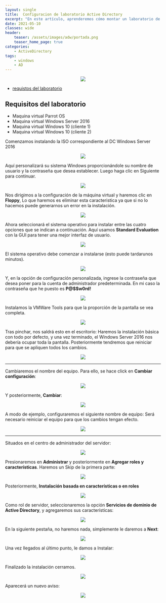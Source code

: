 ```yaml
---
layout: single
title:  Configuracion de laboratorio Active Directory
excerpt: "En este artículo, aprenderemos cómo montar un laboratorio de Active Directory para pruebas de penetración de manera local. Esto se realizará con el fin de que en proximos articulos se presentaran distintos tipos de ataques que se presentan en entornos empresariales."
date: 2021-05-10
classes: wide
header:
    teaser: /assets/images/adw/portada.png
    teaser_home_page: true
categories:
    - ActiveDirectory
tags:
    - windows
    - AD
---
```


<p align="center">
<img src="/assets/images/adw/portada.png">
</p>

- [requistos del laboratorio](requisitos-del-laboratorio)

## Requisitos del laboratorio 
- Maquina virtual Parrot OS
- Maquina virtual Windows Server 2016
- Maquina virtual Windows 10 (cliente 1)
- Maquina virtual Windows 10 (cliente 2)


Comenzamos instalando la ISO correspondiente al DC Windows Server 2016
<p align="center">
<img src="/assets/images/adw/1.PNG">
</p>
  
Aquí personalizará su sistema Windows proporcionándole su nombre de usuario y la contraseña que desea establecer. Luego haga clic en Siguiente para continuar.
<p align="center">
<img src="/assets/images/adw/2.PNG">
</p>

Nos dirigimos a la configuración de la máquina virtual y haremos clic en **Floppy**, Lo que haremos es eliminar esta caracteristica ya que si no lo hacemos puede generarnos un error en la instalación.
<p align="center">
<img src="/assets/images/adw/3.PNG">
</p>

Ahora seleccionará el sistema operativo para instalar entre las cuatro opciones que se indican a continuación. Aquí usamos **Standard Evaluation** con la GUI para tener una mejor interfaz de usuario.
<p align="center">
<img src="/assets/images/adw/5.PNG">
</p>

El sistema operativo debe comenzar a instalarse (esto puede tardarunos minutos).
<p align="center">
<img src="/assets/images/adw/6.PNG">
</p>

Y, en la opción de configuración personalizada, ingrese la contraseña que desea poner para la cuenta de administrador predeterminada.
En mi caso la contraseña que he puesto es **P@$$w0rd!**
<p align="center">
<img src="/assets/images/adw/7.PNG">
</p>

Instalamos la VMWare Tools para que la proporción de la pantalla se vea completa.
<p align="center">
<img src="/assets/images/adw/8.PNG">
</p>


Tras pinchar, nos saldrá esto en el escritorio:
Haremos la instalación básica con todo por defecto, y una vez terminado, el Windows Server 2016 nos debería ocupar toda la pantalla.
Posteriormente tendremos que reiniciar para que se apliquen todos los cambios.
<p align="center">
<img src="/assets/images/adw/9.PNG">
</p>

----

Cambiaremos el nombre del equipo. Para ello, se hace click en **Cambiar configuración**:
<p align="center">
<img src="/assets/images/adw/10.PNG">
</p>

Y posteriormente, **Cambiar**:
<p align="center">
<img src="/assets/images/adw/11.PNG">
</p>

A modo de ejemplo, configuraremos el siguiente nombre de equipo:
Será necesario reiniciar el equipo para que los cambios tengan efecto.
<p align="center">
<img src="/assets/images/adw/12.PNG">
</p>

----


Situados en el centro de administrador del servidor:
<p align="center">
<img src="/assets/images/adw/13.PNG">
</p>

Presionaremos en **Administrar** y posteriormente en **Agregar roles y características**. Haremos un Skip de la primera parte:
<p align="center">
<img src="/assets/images/adw/14.PNG">
</p>


Posteriormente, **Instalación basada en características o en roles**
<p align="center">
<img src="/assets/images/adw/15.PNG">
</p>

Como rol de servidor, seleccionaremos la opción **Servicios de dominio de Active Directory**, y agregaremos sus características:
<p align="center">
<img src="/assets/images/adw/16.PNG">
</p>

En la siguiente pestaña, no haremos nada, simplemente le daremos a **Next**:
<p align="center">
<img src="/assets/images/adw/17.PNG">
</p>

Una vez llegados al último punto, le damos a Instalar:
<p align="center">
<img src="/assets/images/adw/18.PNG">
</p>

Finalizado la instalación cerramos.
<p align="center">
<img src="/assets/images/adw/19.PNG">
</p>

Aparecerá un nuevo aviso:
<p align="center">
<img src="/assets/images/adw/20.PNG">
</p>



